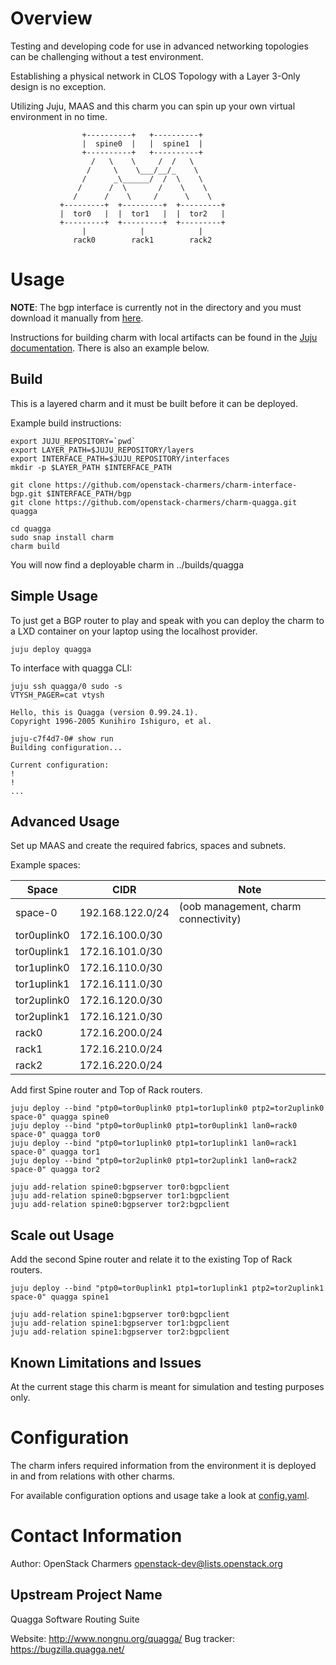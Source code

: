 # Overview
Testing and developing code for use in advanced networking topologies can be
challenging without a test environment.

Establishing a physical network in CLOS Topology with a Layer 3-Only design
is no exception.

Utilizing Juju, MAAS and this charm you can spin up your own virtual
environment in no time.

                    +----------+   +----------+
                    |  spine0  |   |  spine1  |
                    +----------+   +----------+
                      /   \    \     /  /   \
                     /     \    \___/__/_    \
                    /      _\______/  /  \    \
                   /      /  \       /    \    \
                  /      /    \     /      \    \
               +---------+  +---------+  +---------+
               |  tor0   |  |  tor1   |  |  tor2   |
               +---------+  +---------+  +---------+
                    |            |            |
                  rack0        rack1        rack2

# Usage
__NOTE__:
The bgp interface is currently not in the directory and you must download it
manually from [here](https://github.com/openstack-charmers/charm-interface-bgp).

Instructions for building charm with local artifacts can be found in the
[Juju documentation](https://jujucharms.com/docs/devel/developer-layers-interfaces#creating-an-interface-layer). There is also an example below.


## Build
This is a layered charm and it must be built before it can be deployed.

Example build instructions:

    export JUJU_REPOSITORY=`pwd`
    export LAYER_PATH=$JUJU_REPOSITORY/layers
    export INTERFACE_PATH=$JUJU_REPOSITORY/interfaces
    mkdir -p $LAYER_PATH $INTERFACE_PATH
    
    git clone https://github.com/openstack-charmers/charm-interface-bgp.git $INTERFACE_PATH/bgp
    git clone https://github.com/openstack-charmers/charm-quagga.git quagga
    
    cd quagga
    sudo snap install charm
    charm build

You will now find a deployable charm in ../builds/quagga


## Simple Usage
To just get a BGP router to play and speak with you can deploy the charm to a
LXD container on your laptop using the localhost provider.

    juju deploy quagga

To interface with quagga CLI:

    juju ssh quagga/0 sudo -s
    VTYSH_PAGER=cat vtysh
    
    Hello, this is Quagga (version 0.99.24.1).
    Copyright 1996-2005 Kunihiro Ishiguro, et al.
    
    juju-c7f4d7-0# show run
    Building configuration...
    
    Current configuration:
    !
    !
    ...


## Advanced Usage
Set up MAAS and create the required fabrics, spaces and subnets.

Example spaces:

|     Space     |       CIDR       |                 Note                 |
| ------------- | ---------------- | ------------------------------------ |
| space-0       | 192.168.122.0/24 | (oob management, charm connectivity) |
| tor0uplink0   | 172.16.100.0/30  |                                      |
| tor0uplink1   | 172.16.101.0/30  |                                      |
| tor1uplink0   | 172.16.110.0/30  |                                      |
| tor1uplink1   | 172.16.111.0/30  |                                      |
| tor2uplink0   | 172.16.120.0/30  |                                      |
| tor2uplink1   | 172.16.121.0/30  |                                      |
| rack0         | 172.16.200.0/24  |                                      |
| rack1         | 172.16.210.0/24  |                                      |
| rack2         | 172.16.220.0/24  |                                      |


Add first Spine router and Top of Rack routers.

    juju deploy --bind "ptp0=tor0uplink0 ptp1=tor1uplink0 ptp2=tor2uplink0 space-0" quagga spine0
    juju deploy --bind "ptp0=tor0uplink0 ptp1=tor0uplink1 lan0=rack0 space-0" quagga tor0
    juju deploy --bind "ptp0=tor1uplink0 ptp1=tor1uplink1 lan0=rack1 space-0" quagga tor1
    juju deploy --bind "ptp0=tor2uplink0 ptp1=tor2uplink1 lan0=rack2 space-0" quagga tor2

    juju add-relation spine0:bgpserver tor0:bgpclient
    juju add-relation spine0:bgpserver tor1:bgpclient
    juju add-relation spine0:bgpserver tor2:bgpclient


## Scale out Usage
Add the second Spine router and relate it to the existing Top of Rack routers.

    juju deploy --bind "ptp0=tor0uplink1 ptp1=tor1uplink1 ptp2=tor2uplink1 space-0" quagga spine1

    juju add-relation spine1:bgpserver tor0:bgpclient
    juju add-relation spine1:bgpserver tor1:bgpclient
    juju add-relation spine1:bgpserver tor2:bgpclient


## Known Limitations and Issues
At the current stage this charm is meant for simulation and testing purposes only.


# Configuration
The charm infers required information from the environment it is deployed in
and from relations with other charms.

For available configuration options and usage take a look at [config.yaml](config.yaml).


# Contact Information
Author: OpenStack Charmers <openstack-dev@lists.openstack.org>


## Upstream Project Name
Quagga Software Routing Suite

Website: http://www.nongnu.org/quagga/
Bug tracker: https://bugzilla.quagga.net/
